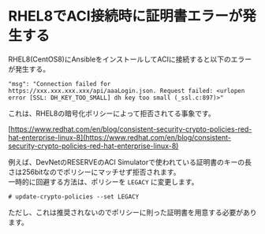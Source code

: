 # RHEL8でACI接続時に証明書エラーが発生する

RHEL8(CentOS8)にAnsibleをインストールしてACIに接続すると以下のエラーが発生する。

```
"msg": "Connection failed for https://xxx.xxx.xxx.xxx/api/aaaLogin.json. Request failed: <urlopen error [SSL: DH_KEY_TOO_SMALL] dh key too small (_ssl.c:897)>"
```

これは、RHEL8の暗号化ポリシーによって拒否されてる事象です。

[https://www.redhat.com/en/blog/consistent-security-crypto-policies-red-hat-enterprise-linux-8](https://www.redhat.com/en/blog/consistent-security-crypto-policies-red-hat-enterprise-linux-8)

例えば、DevNetのRESERVEのACI Simulatorで使われている証明書のキーの長さは256bitなのでポリシーにマッチせず拒否されます。  
一時的に回避する方法は、ポリシーを `LEGACY` に変更します。

```
# update-crypto-policies --set LEGACY
```

ただし、これは推奨されないのでポリシーに則った証明書を用意する必要があります。
